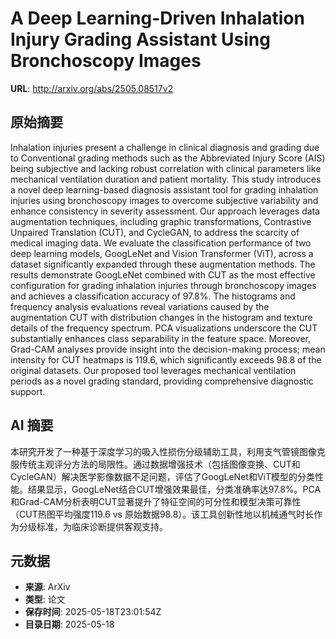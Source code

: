 # A Deep Learning-Driven Inhalation Injury Grading Assistant Using Bronchoscopy Images

**URL**: http://arxiv.org/abs/2505.08517v2

## 原始摘要

Inhalation injuries present a challenge in clinical diagnosis and grading due
to Conventional grading methods such as the Abbreviated Injury Score (AIS)
being subjective and lacking robust correlation with clinical parameters like
mechanical ventilation duration and patient mortality. This study introduces a
novel deep learning-based diagnosis assistant tool for grading inhalation
injuries using bronchoscopy images to overcome subjective variability and
enhance consistency in severity assessment. Our approach leverages data
augmentation techniques, including graphic transformations, Contrastive
Unpaired Translation (CUT), and CycleGAN, to address the scarcity of medical
imaging data. We evaluate the classification performance of two deep learning
models, GoogLeNet and Vision Transformer (ViT), across a dataset significantly
expanded through these augmentation methods. The results demonstrate GoogLeNet
combined with CUT as the most effective configuration for grading inhalation
injuries through bronchoscopy images and achieves a classification accuracy of
97.8%. The histograms and frequency analysis evaluations reveal variations
caused by the augmentation CUT with distribution changes in the histogram and
texture details of the frequency spectrum. PCA visualizations underscore the
CUT substantially enhances class separability in the feature space. Moreover,
Grad-CAM analyses provide insight into the decision-making process; mean
intensity for CUT heatmaps is 119.6, which significantly exceeds 98.8 of the
original datasets. Our proposed tool leverages mechanical ventilation periods
as a novel grading standard, providing comprehensive diagnostic support.


## AI 摘要

本研究开发了一种基于深度学习的吸入性损伤分级辅助工具，利用支气管镜图像克服传统主观评分方法的局限性。通过数据增强技术（包括图像变换、CUT和CycleGAN）解决医学影像数据不足问题，评估了GoogLeNet和ViT模型的分类性能。结果显示，GoogLeNet结合CUT增强效果最佳，分类准确率达97.8%。PCA和Grad-CAM分析表明CUT显著提升了特征空间的可分性和模型决策可靠性（CUT热图平均强度119.6 vs 原始数据98.8）。该工具创新性地以机械通气时长作为分级标准，为临床诊断提供客观支持。

## 元数据

- **来源**: ArXiv
- **类型**: 论文
- **保存时间**: 2025-05-18T23:01:54Z
- **目录日期**: 2025-05-18
